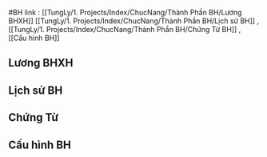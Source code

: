 #BH
link : [[TungLy/1. Projects/Index/ChucNang/Thành Phần BH/Lương BHXH]] [[TungLy/1. Projects/Index/ChucNang/Thành Phần BH/Lịch sử BH]] , [[TungLy/1. Projects/Index/ChucNang/Thành Phần BH/Chứng Từ BH]] ,  [[Cấu hình BH]]
## Lương BHXH 
## Lịch sử BH 
## Chứng Từ 
## Cấu hình BH
